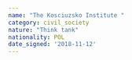 ```yaml
---
name: "The Kosciuzsko Institute "
category: civil_society
nature: "Think tank"
nationality: POL
date_signed: '2018-11-12'
---
```

    